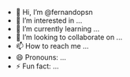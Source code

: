 - 👋 Hi, I’m @fernandopsn
- 👀 I’m interested in ...
- 🌱 I’m currently learning ...
- 💞️ I’m looking to collaborate on ...
- 📫 How to reach me ...
- 😄 Pronouns: ...
- ⚡ Fun fact: ...

<!---
fernandopsn/fernandopsn is a ✨ special ✨ repository because its `README.md` (this file) appears on your GitHub profile.
You can click the Preview link to take a look at your changes.
--->
